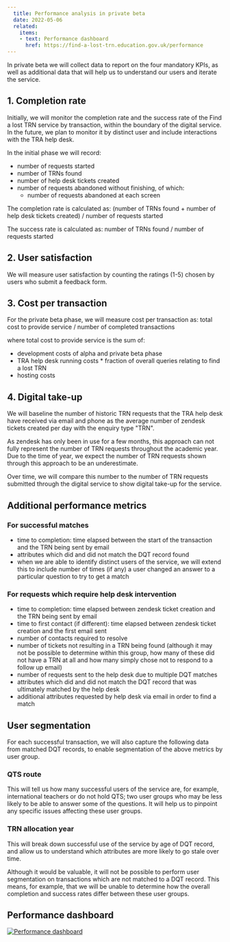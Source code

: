 ```yaml
---
  title: Performance analysis in private beta
  date: 2022-05-06
  related:
    items:
    - text: Performance dashboard
      href: https://find-a-lost-trn.education.gov.uk/performance
---
```


In private beta we will collect data to report on the four mandatory KPIs, as well as additional data that will help us to understand our users and iterate the service.

## 1. Completion rate

Initially, we will monitor the completion rate and the success rate of the Find a lost TRN service by transaction, within the boundary of the digital service. In the future, we plan to monitor it by distinct user and include interactions with the TRA help desk.

In the initial phase we will record:
- number of requests started
- number of TRNs found
- number of help desk tickets created
- number of requests abandoned without finishing, of which:
    - number of requests abandoned at each screen

The completion rate is calculated as:
(number of TRNs found + number of help desk tickets created) / number of requests started

The success rate is calculated as:
number of TRNs found / number of requests started

## 2. User satisfaction

We will measure user satisfaction by counting the ratings (1-5) chosen by users who submit a feedback form.

## 3. Cost per transaction

For the private beta phase, we will measure cost per transaction as:
total cost to provide service / number of completed transactions

where total cost to provide service is the sum of:
- development costs of alpha and private beta phase
- TRA help desk running costs * fraction of overall queries relating to find a lost TRN
- hosting costs

## 4. Digital take-up

We will baseline the number of historic TRN requests that the TRA help desk have received via email and phone as the average number of zendesk tickets created per day with the enquiry type "TRN".

As zendesk has only been in use for a few months, this approach can not fully represent the number of TRN requests throughout the academic year. Due to the time of year, we expect the number of TRN requests shown through this approach to be an underestimate.

Over time, we will compare this number to the number of TRN requests submitted through the digital service to show digital take-up for the service.

## Additional performance metrics

### For successful matches

- time to completion: time elapsed between the start of the transaction and the TRN being sent by email
- attributes which did and did not match the DQT record found
- when we are able to identify distinct users of the service, we will extend this to include number of times (if any) a user changed an answer to a particular question to try to get a match

### For requests which require help desk intervention

- time to completion: time elapsed between zendesk ticket creation and the TRN being sent by email
- time to first contact (if different): time elapsed between zendesk ticket creation and the first email sent
- number of contacts required to resolve
- number of tickets not resulting in a TRN being found (although it may not be possible to determine within this group, how many of these did not have a TRN at all and how many simply chose not to respond to a follow up email)
- number of requests sent to the help desk due to multiple DQT matches
- attributes which did and did not match the DQT record that was ultimately matched by the help desk
- additional attributes requested by help desk via email in order to find a match

## User segmentation

For each successful transaction, we will also capture the following data from matched DQT records, to enable segmentation of the above metrics by user group.

### QTS route

This will tell us how many successful users of the service are, for example, international teachers or do not hold QTS; two user groups who may be less likely to be able to answer some of the questions. It will help us to pinpoint any specific issues affecting these user groups.

### TRN allocation year
This will break down successful use of the service by age of DQT record, and allow us to understand which attributes are more likely to go stale over time.

Although it would be valuable, it will not be possible to perform user segmentation on transactions which are not matched to a DQT record. This means, for example, that we will be unable to determine how the overall completion and success rates differ between these user groups.

## Performance dashboard

[![Performance dashboard](performance-dashboard.png "Performance dashboard for Find a lost TRN")](performance-dashboard.png)
